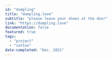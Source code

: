 ```yaml
---
id: "dumpling"
title: "dumpling.love"
subtitle: "please leave your shoes at the door"
link: "https://dumpling.love"
documentation: false
featured: true
tags: 
  - "project"
  - "cotton"
date-completed: "Dec. 2021"
---
```

